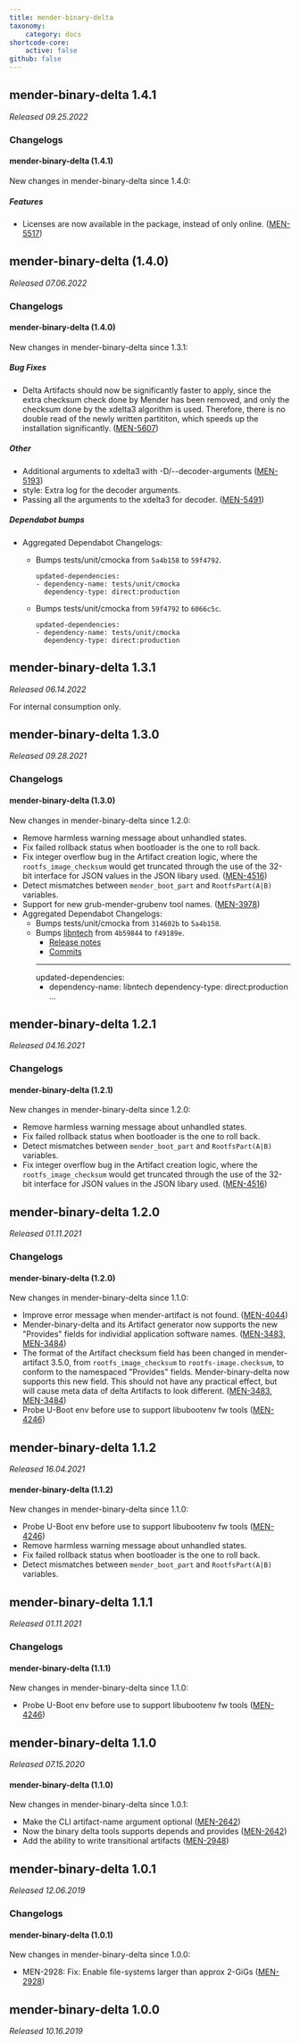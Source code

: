 ```yaml
---
title: mender-binary-delta
taxonomy:
    category: docs
shortcode-core:
    active: false
github: false
---
```



## mender-binary-delta 1.4.1

_Released 09.25.2022_

### Changelogs

#### mender-binary-delta (1.4.1)

New changes in mender-binary-delta since 1.4.0:

##### Features

* Licenses are now available in the package, instead of only
  online. ([MEN-5517](https://tracker.mender.io/browse/MEN-5517))


## mender-binary-delta (1.4.0)

_Released 07.06.2022_

### Changelogs

#### mender-binary-delta (1.4.0)

New changes in mender-binary-delta since 1.3.1:

##### Bug Fixes

* Delta Artifacts should now be significantly faster to apply, since
  the extra checksum check done by Mender has been removed, and only the checksum
  done by the xdelta3 algorithm is used. Therefore, there is no double read of the
  newly written partititon, which speeds up the installation significantly.
  ([MEN-5607](https://tracker.mender.io/browse/MEN-5607))

##### Other

* Additional arguments to xdelta3 with -D/--decoder-arguments
  ([MEN-5193](https://tracker.mender.io/browse/MEN-5193))
* style: Extra log for the decoder arguments.
* Passing all the arguments to the xdelta3 for decoder.
  ([MEN-5491](https://tracker.mender.io/browse/MEN-5491))

##### Dependabot bumps

* Aggregated Dependabot Changelogs:
  * Bumps tests/unit/cmocka from `5a4b158` to `59f4792`.

      ```
      updated-dependencies:
      - dependency-name: tests/unit/cmocka
        dependency-type: direct:production
      ```
  * Bumps tests/unit/cmocka from `59f4792` to `6066c5c`.

      ```
      updated-dependencies:
      - dependency-name: tests/unit/cmocka
        dependency-type: direct:production
      ```

## mender-binary-delta 1.3.1

_Released 06.14.2022_

For internal consumption only.

## mender-binary-delta 1.3.0

_Released 09.28.2021_

### Changelogs

#### mender-binary-delta (1.3.0)

New changes in mender-binary-delta since 1.2.0:

* Remove harmless warning message about unhandled states.
* Fix failed rollback status when bootloader is the one to roll back.
* Fix integer overflow bug in the Artifact creation logic, where the
  `rootfs_image_checksum` would get truncated through the use of the 32-bit
  interface for JSON values in the JSON libary used.
  ([MEN-4516](https://tracker.mender.io/browse/MEN-4516))
* Detect mismatches between `mender_boot_part` and `RootfsPart(A|B)` variables.
* Support for new grub-mender-grubenv tool names.
  ([MEN-3978](https://tracker.mender.io/browse/MEN-3978))
* Aggregated Dependabot Changelogs:
  * Bumps tests/unit/cmocka from `314602b` to `5a4b158`.
  * Bumps [libntech](https://github.com/cfengine/libntech) from `4b59844` to `f49189e`.
    - [Release notes](https://github.com/cfengine/libntech/releases)
    - [Commits](https://github.com/cfengine/libntech/compare/4b598446c54fd9e784a6dd86be99a317c3531dff...f49189eba92f7a0c9bb37141a7a84dfca7d6ba75)
    ---
    updated-dependencies:
    - dependency-name: libntech
      dependency-type: direct:production
    ...


## mender-binary-delta 1.2.1

_Released 04.16.2021_

### Changelogs

#### mender-binary-delta (1.2.1)

New changes in mender-binary-delta since 1.2.0:

* Remove harmless warning message about unhandled states.
* Fix failed rollback status when bootloader is the one to roll back.
* Detect mismatches between `mender_boot_part` and `RootfsPart(A|B)` variables.
* Fix integer overflow bug in the Artifact creation logic, where the
`rootfs_image_checksum` would get truncated through the use of the 32-bit
interface for JSON values in the JSON libary used.
([MEN-4516](https://tracker.mender.io/browse/MEN-4516))

## mender-binary-delta 1.2.0

_Released 01.11.2021_

### Changelogs

#### mender-binary-delta (1.2.0)

New changes in mender-binary-delta since 1.1.0:

* Improve error message when mender-artifact is not found.
([MEN-4044](https://tracker.mender.io/browse/MEN-4044))
* Mender-binary-delta and its Artifact generator now supports
the new "Provides" fields for individial application software names.
([MEN-3483](https://tracker.mender.io/browse/MEN-3483), [MEN-3484](https://tracker.mender.io/browse/MEN-3484))
* The format of the Artifact checksum field has been changed
in mender-artifact 3.5.0, from `rootfs_image_checksum` to
`rootfs-image.checksum`, to conform to the namespaced "Provides"
fields. Mender-binary-delta now supports this new field. This should
not have any practical effect, but will cause meta data of delta
Artifacts to look different.
([MEN-3483](https://tracker.mender.io/browse/MEN-3483), [MEN-3484](https://tracker.mender.io/browse/MEN-3484))
* Probe U-Boot env before use to support libubootenv fw tools
([MEN-4246](https://tracker.mender.io/browse/MEN-4246))

## mender-binary-delta 1.1.2

_Released 16.04.2021_

#### mender-binary-delta (1.1.2)

New changes in mender-binary-delta since 1.1.0:

* Probe U-Boot env before use to support libubootenv fw tools
([MEN-4246](https://tracker.mender.io/browse/MEN-4246))
* Remove harmless warning message about unhandled states.
* Fix failed rollback status when bootloader is the one to roll back.
* Detect mismatches between `mender_boot_part` and `RootfsPart(A|B)` variables.

## mender-binary-delta 1.1.1

_Released 01.11.2021_

### Changelogs

#### mender-binary-delta (1.1.1)

New changes in mender-binary-delta since 1.1.0:

* Probe U-Boot env before use to support libubootenv fw tools
([MEN-4246](https://tracker.mender.io/browse/MEN-4246))

## mender-binary-delta 1.1.0

_Released 07.15.2020_

#### mender-binary-delta (1.1.0)

New changes in mender-binary-delta since 1.0.1:

* Make the CLI artifact-name argument optional
([MEN-2642](https://tracker.mender.io/browse/MEN-2642))
* Now the binary delta tools supports depends and provides
([MEN-2642](https://tracker.mender.io/browse/MEN-2642))
* Add the ability to write transitional artifacts
([MEN-2948](https://tracker.mender.io/browse/MEN-2948))

## mender-binary-delta 1.0.1

_Released 12.06.2019_

### Changelogs

#### mender-binary-delta (1.0.1)

New changes in mender-binary-delta since 1.0.0:

* MEN-2928: Fix: Enable file-systems larger than approx 2-GiGs
([MEN-2928](https://tracker.mender.io/browse/MEN-2928))

## mender-binary-delta 1.0.0

_Released 10.16.2019_

